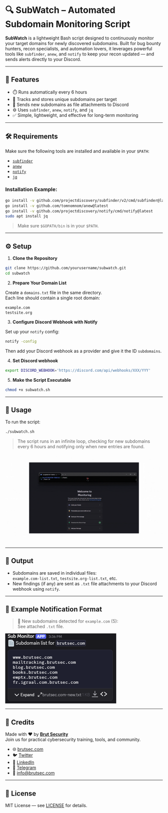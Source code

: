 
# 🔍 SubWatch – Automated Subdomain Monitoring Script

**SubWatch** is a lightweight Bash script designed to continuously monitor your target domains for newly discovered subdomains. Built for bug bounty hunters, recon specialists, and automation lovers, it leverages powerful tools like `subfinder`, `anew`, and `notify` to keep your recon updated — and sends alerts directly to your Discord.

---

## 📌 Features

- ⏱️ Runs automatically every 6 hours
- 🧠 Tracks and stores unique subdomains per target
- 📨 Sends new subdomains as file attachments to Discord
- ⚙️ Uses `subfinder`, `anew`, `notify`, and `jq`
- ✅ Simple, lightweight, and effective for long-term monitoring

---

## 🛠 Requirements

Make sure the following tools are installed and available in your `$PATH`:

- [`subfinder`](https://github.com/projectdiscovery/subfinder)
- [`anew`](https://github.com/tomnomnom/anew)
- [`notify`](https://github.com/projectdiscovery/notify)
- [`jq`](https://stedolan.github.io/jq/)

### Installation Example:

```bash
go install -v github.com/projectdiscovery/subfinder/v2/cmd/subfinder@latest
go install -v github.com/tomnomnom/anew@latest
go install -v github.com/projectdiscovery/notify/cmd/notify@latest
sudo apt install jq
```

> Make sure `$GOPATH/bin` is in your `$PATH`.

---

## ⚙️ Setup

1. **Clone the Repository**

```bash
git clone https://github.com/yourusername/subwatch.git
cd subwatch
```

2. **Prepare Your Domain List**

Create a `domains.txt` file in the same directory.  
Each line should contain a single root domain:

```
example.com
testsite.org
```

3. **Configure Discord Webhook with Notify**

Set up your `notify` config:

```bash
notify -config
```

Then add your Discord webhook as a provider and give it the ID `subdomains`.

4. **Set Discord webhook**
```bash
export DISCORD_WEBHOOK='https://discord.com/api/webhooks/XXX/YYY'
```

5. **Make the Script Executable**

```bash
chmod +x subwatch.sh
```

---

## 🚀 Usage

To run the script:

```bash
./subwatch.sh
```

> The script runs in an infinite loop, checking for new subdomains every 6 hours and notifying only when new entries are found.

![Watch the video](poc.gif)

---

## 📂 Output

- Subdomains are saved in individual files:  
  `example.com-list.txt`, `testsite.org-list.txt`, etc.
- New findings (if any) are sent as `.txt` file attachments to your Discord webhook using `notify`.

---

## 🧠 Example Notification Format

> 🚨 New subdomains detected for `example.com` (5):  
> See attached `.txt` file.

![Watch the video](poc.png)

---

## 📣 Credits

Made with ❤️ by [**Brut Security**](https://brutsec.com)  
Join us for practical cybersecurity training, tools, and community.

- 🌐 [brutsec.com](https://brutsec.com)  
- 🐦 [Twitter](https://x.com/brutsecurity)  
- 💼 [LinkedIn](https://www.linkedin.com/company/brutsec/)  
- 📱 [Telegram](https://t.me/BrutSecurity)  
- 📧 info@brutsec.com

---

## 📄 License

MIT License — see [LICENSE](LICENSE) for details.  
